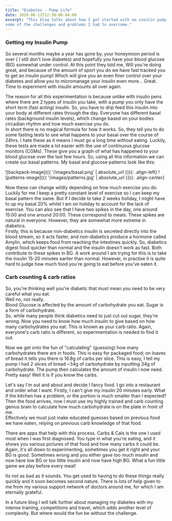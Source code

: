 ```yaml
---
title: "Diabetes - Pump Life"
date: 2020-06-11T12:30:00-04:00
excerpt: "This blog talks about how I got started with an insulin pump and 
some of the challenges and problems I had to overcome."
---
```



### Getting my Insulin Pump 
So several months maybe a year has gone by, your honeymoon period is over ( I still don't love diabetes) 
and hopefully you have your blood glucose (BG) somewhat under control. 
At this point they told me, Will you're doing great, and because of the amount of sport you do we have 
fast tracked you to get an insulin pump! Which will give you an even finer control over your diabetes and 
allow you to micromanage your insulin even more... Great. Time to experiment with insulin amounts all over again.  

The reason for all this experimentation is because unlike with insulin pens where there are 2 types 
of insulin you take, with a pump you only have the short term (fast acting) insulin. So, you have to drip 
feed this insulin into your body at different rates through the day. Everyone has different basal rates 
(background insulin levels), which change based on your bodies circadian rhythm and how much exercise you do.  
In short there is no magical formula for how it works. So, they tell you to do some fasting tests to see what 
happens to your basal over the course of 24hrs. I hate these as it means I must go a long time without eating. 
Luckily, these tests are made a lot easier with the use of continuous glucose monitors (CGMs). These give you a 
graph of what has happened to your blood glucose over the last few hours. So, using all this information we can 
create our basal patterns. My basal and glucose patterns look like this:
 
![backpack-image]({{ '/images/basal.png' | absolute_url }}){: .align-left}
![patterns-image]({{ '/images/patterns.jpg' | absolute_url }}){: .align-center} 

 
Now these can change wildly depending on how much exercise you do. 
Luckily for me I keep a pretty constant level of exercise so I can keep my basal pattern the same. 
But if I decide to take 2 weeks holiday, I might have to up my basal 20% whilst I am on holiday to account 
for the lack of exercise. You can also see that I have two spikes in the day, one around 15:00 and one around 20:00. 
These correspond to meals. These spikes are natural in everyone. However, they are somewhat more 
extreme in diabetics.   
Firstly, this is because non-diabetics insulin is secreted directly into the blood stream, 
so it acts faster, and non-diabetics produce a hormone called Amylin, which keeps food from reaching the 
intestines quickly. So, diabetics digest food quicker than normal and the insulin doesn't work as fast. 
Both contribute to these spikes in BG.  A work around I am trying for this is to take the insulin 15-20 minutes 
earlier than normal. However, in practise it is quite hard to judge how much food you're going to eat before you've 
eaten it. 
 
### Carb counting & carb ratios
So, you're thinking well you're diabetic that must mean you need to be very careful what you eat.  
Well no, not really.  
Blood Glucose is affected by the amount of carbohydrate you eat. Sugar is a form of carbohydrate.  
So, while many people think diabetics need to just cut out sugar, they're wrong. Now you need to 
know how much insulin to give based on how many carbohydrates you eat. This is known as your carb ratio. 
Again, everyone's carb ratio is different, so experimentation is needed to find it out.  
 
Now we get onto the fun of "calculating" (guessing) how many carbohydrates there are in foods. 
This is easy for packaged food; on loaves of bread it tells you there is 16.8g of carbs per slice. 
This is easy, I tell my pump I had 2 slices of bread ~34g of carbohydrate by inputting 34g of carbohydrate. 
The pump then calculates the amount of insulin I now need. Pretty easy!  Well it is if you know the carbs.  

Let's say I'm out and about and decide I fancy food. I go into a restaurant and order what I want. 
Firstly, I can't give my insulin 20 minutes early. What if the kitchen has a problem, 
or the portion is much smaller than I expected? Then the food arrives, now I must use my highly 
trained and carb counting genius brain to calculate how much carbohydrate is on the plate in front of me.  
Effectively we must just make educated guesses based on previous food we have eaten, 
relying on previous carb knowledge of that food.
 
There are apps that help with this process. Carbs & Cals is the one I used most when I was first diagnosed. You type in what you're eating, 
and it shows you various pictures of that food and how many carbs it could be. Again, 
it's all down to experimenting, sometimes you get it right and your BG is good. 
Sometimes wrong and you either gave too much insulin and now have low BG or too little insulin and now have high BG. 
What a fun little game we play before every meal!  

Its not as bad as it sounds.  You get used to having to do these things really quickly and it 
soon becomes second nature.  There is lots of help given to me from my various support network of doctors around me, 
for which I am eternally grateful.

In a future blog I will talk further about managing my diabetes with my intense training, competitions and travel, which adds another level of complexity. 
But where would the fun be without the challenge.

